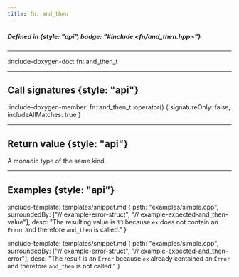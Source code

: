 ```yaml
---
title: fn::and_then
---
```


##### Defined in {style: "api", badge: "#include <fn/and_then.hpp>"}

---

:include-doxygen-doc: fn::and_then_t

---

## Call signatures {style: "api"}
:include-doxygen-member: fn::and_then_t::operator() { signatureOnly: false, includeAllMatches: true }

---

## Return value {style: "api"}
A monadic type of the same kind.

---

## Examples {style: "api"}

:include-template: templates/snippet.md {
    path:  "examples/simple.cpp",
    surroundedBy: ["// example-error-struct", "// example-expected-and_then-value"],
    desc:  "The resulting value is `13` because `ex` does not contain an `Error` and therefore `and_then` is called."
}

:include-template: templates/snippet.md {
    path:  "examples/simple.cpp",
    surroundedBy: ["// example-error-struct", "// example-expected-and_then-error"],
    desc:  "The result is an `Error` because `ex` already contained an `Error` and therefore `and_then` is not called."
}
